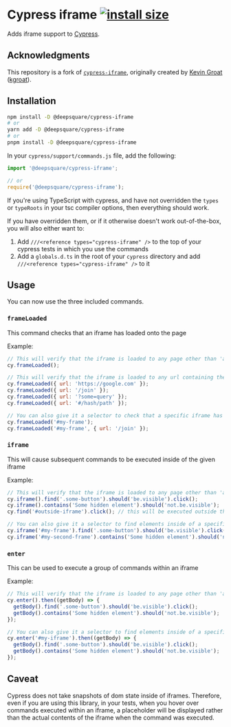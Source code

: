 # Cypress iframe [![install size](https://packagephobia.now.sh/badge?p=cypress-iframe)](https://packagephobia.now.sh/result?p=cypress-iframe)

Adds iframe support to [Cypress](https://www.cypress.io/).

## Acknowledgments

This repository is a fork of [`cypress-iframe`](https://gitlab.com/kgroat/cypress-iframe), originally created
by [Kevin Groat](https://www.kgroat.dev/) ([kgroat](https://gitlab.com/kgroat)).

## Installation

```bash
npm install -D @deepsquare/cypress-iframe
# or
yarn add -D @deepsquare/cypress-iframe
# or
pnpm install -D @deepsquare/cypress-iframe
```

In your `cypress/support/commands.js` file, add the following:

```js
import '@deepsquare/cypress-iframe';

// or
require('@deepsquare/cypress-iframe');
```

If you're using TypeScript with cypress, and have not overridden the `types` or `typeRoots` in your tsc compiler
options, then everything should work.

If you have overridden them, or if it otherwise doesn't work out-of-the-box, you will also either want to:

1. Add `///<reference types="cypress-iframe" />` to the top of your cypress tests in which you use the commands
1. Add a `globals.d.ts` in the root of your `cypress` directory and add `///<reference types="cypress-iframe" />` to it

## Usage

You can now use the three included commands.

### `frameLoaded`

This command checks that an iframe has loaded onto the page

Example:

```js
// This will verify that the iframe is loaded to any page other than 'about:blank'
cy.frameLoaded();

// This will verify that the iframe is loaded to any url containing the given path part
cy.frameLoaded({ url: 'https://google.com' });
cy.frameLoaded({ url: '/join' });
cy.frameLoaded({ url: '?some=query' });
cy.frameLoaded({ url: '#/hash/path' });

// You can also give it a selector to check that a specific iframe has loaded
cy.frameLoaded('#my-frame');
cy.frameLoaded('#my-frame', { url: '/join' });
```

### `iframe`

This will cause subsequent commands to be executed inside of the given iframe

Example:

```js
// This will verify that the iframe is loaded to any page other than 'about:blank'
cy.iframe().find('.some-button').should('be.visible').click();
cy.iframe().contains('Some hidden element').should('not.be.visible');
cy.find('#outside-iframe').click(); // this will be executed outside the iframe

// You can also give it a selector to find elements inside of a specific iframe
cy.iframe('#my-frame').find('.some-button').should('be.visible').click();
cy.iframe('#my-second-frame').contains('Some hidden element').should('not.be.visible');
```

### `enter`

This can be used to execute a group of commands within an iframe

Example:

```js
// This will verify that the iframe is loaded to any page other than 'about:blank'
cy.enter().then((getBody) => {
  getBody().find('.some-button').should('be.visible').click();
  getBody().contains('Some hidden element').should('not.be.visible');
});

// You can also give it a selector to find elements inside of a specific iframe
cy.enter('#my-iframe').then((getBody) => {
  getBody().find('.some-button').should('be.visible').click();
  getBody().contains('Some hidden element').should('not.be.visible');
});
```

## Caveat

Cypress does not take snapshots of dom state inside of iframes. Therefore, even if you are using this library, in your
tests, when you hover over commands executed within an iframe, a placeholder will be displayed rather than the actual
contents of the iframe when the command was executed.
